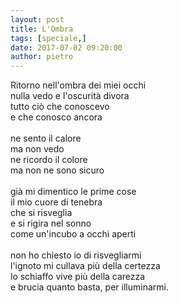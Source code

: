 ```yaml
---
layout: post
title: L'Ombra
tags: [speciale,]
date: 2017-07-02 09:20:00
author: pietro
---
```

Ritorno nell'ombra dei miei occhi<br/>nulla vedo e l'oscurità divora<br/>tutto ciò che conoscevo<br/>e che conosco ancora<br/><br/>ne sento il calore<br/>ma non vedo<br/>ne ricordo il colore<br/>ma non ne sono sicuro<br/><br/>già mi dimentico le prime cose<br/>il mio cuore di tenebra<br/>che si risveglia<br/>e si rigira nel sonno<br/>come un'incubo a occhi aperti<br/><br/>non ho chiesto io di risvegliarmi<br/>l'ignoto mi cullava più della certezza<br/>lo schiaffo vive più della carezza<br/>e brucia quanto basta, per illuminarmi.
